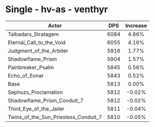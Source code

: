 # Single - hv-as - venthyr
| Actor | DPS | Increase |
|---|:---:|:---:|
|Talbadars_Stratagem|6084|4.66%|
|Eternal_Call_to_the_Void|6055|4.16%|
|Judgment_of_the_Arbiter|5916|1.77%|
|Shadowflame_Prism|5904|1.57%|
|Painbreaker_Psalm|5845|0.56%|
|Echo_of_Eonar|5843|0.52%|
|Base|5813|0.00%|
|Sephuzs_Proclamation|5812|-0.02%|
|Shadowflame_Prism_Conduit_7|5812|-0.02%|
|Third_Eye_of_the_Jailer|5811|-0.04%|
|Twins_of_the_Sun_Priestess_Conduit_7|5810|-0.05%|
